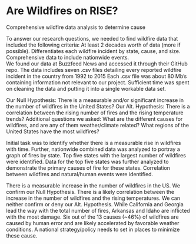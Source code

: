 # Are Wildfires on RISE? 
Comprehensive wildfire data analysis to determine cause 

To answer our research questions, we needed to find wildfire data that included the following criteria:
At least 2 decades worth of data (more if possible). 
Differentiates each wildfire incident by state, cause, and size.
Comprehensive data to include nationwide events.  
We found our data at Buzzfeed News and accessed it through their GitHub repo.
The data includes seven .csv files detailing every reported wildfire incident in the country from 1992 to 2015
Each .csv file was about 80 Mb’s containing information not relevant to our project. 
Sufficient time was spent on cleaning the data and putting it into a single workable data set.  

Our Null Hypothesis:
There is a measurable and/or significant increase in the number of wildfires in the United States?
Our Alt. Hypothesis:
There is a correlation between the rising number of fires and the rising temperature trends?
Additional questions we asked: 
What are the different causes for wildfires, and are any of them weather/climate related? 
What regions of the United States have the most wildfires? 

Initial task was to identify whether there is a measurable rise in wildfires with time. 
Further, nationwide combined data was analyzed to portray a graph of fires by state.
Top five states with the largest number of wildfires were identified.
Data for the top five states was further analyzed to demonstrate the primary causes of fire for these states. 
Correlation between wildfires and natural/human events were identified. 

There is a measurable increase in the number of wildfires in the US.
We confirm our Null Hypothesis.
There is a likely correlation between the increase in the number of wildfires and the rising temperatures. 
 We can neither confirm or deny our Alt. Hypothesis. 
While California and Georgia  lead the way with the total number of fires, Arkansas and Idaho are inflicted with the most damage. 
Six out of the 13 causes (~46%) of wildfires are caused by human error and are likely accelerated by favorable weather conditions. A national strategy/policy needs to set in places to minimize these cause.
